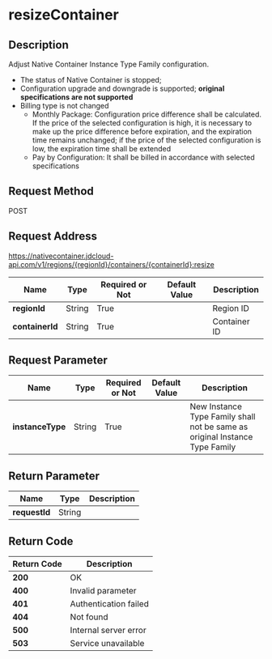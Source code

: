 # resizeContainer


## Description
Adjust Native Container Instance Type Family configuration.
- The status of Native Container is stopped;
- Configuration upgrade and downgrade is supported; **original specifications are not supported**
- Billing type is not changed
    - Monthly Package: Configuration price difference shall be calculated. If the price of the selected configuration is high, it is necessary to make up the price difference before expiration, and the expiration time remains unchanged; if the price of the selected configuration is low, the expiration time shall be extended
    - Pay by Configuration: It shall be billed in accordance with selected specifications


## Request Method
POST

## Request Address
https://nativecontainer.jdcloud-api.com/v1/regions/{regionId}/containers/{containerId}:resize

|Name|Type|Required or Not|Default Value|Description|
|---|---|---|---|---|
|**regionId**|String|True| |Region ID|
|**containerId**|String|True| |Container ID|

## Request Parameter
|Name|Type|Required or Not|Default Value|Description|
|---|---|---|---|---|
|**instanceType**|String|True| |New Instance Type Family shall not be same as original Instance Type Family|


## Return Parameter
|Name|Type|Description|
|---|---|---|
|**requestId**|String| |


## Return Code
|Return Code|Description|
|---|---|
|**200**|OK|
|**400**|Invalid parameter|
|**401**|Authentication failed|
|**404**|Not found|
|**500**|Internal server error|
|**503**|Service unavailable|
